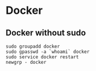 # Docker

## Docker without sudo 

```shell
sudo groupadd docker
sudo gpasswd -a `whoami` docker
sudo service docker restart
newgrp - docker
```
